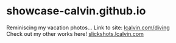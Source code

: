 # showcase-calvin.github.io
Reminiscing my vacation photos...
Link to site: [lcalvin.com/diving](https://lcalvin.com/diving)  
Check out my other works here! [slickshots.lcalvin.com](https://slickshots.lcalvin.com)